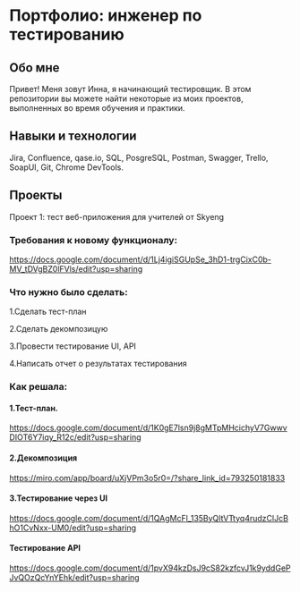 # Портфолио: инженер по тестированию
## Обо мне
Привет! Меня зовут Инна, я начинающий тестировщик.
В этом репозитории вы можете найти некоторые из моих проектов, выполненных во время обучения и практики.
## Навыки и технологии
Jira, Confluence, qase.io, SQL, PosgreSQL, Postman, Swagger, Trello,
SoapUI, Git, Chrome DevTools.
## Проекты
Проект 1: тест веб-приложения для учителей от Skyeng
### Требования к новому функционалу:
https://docs.google.com/document/d/1Lj4igiSGUpSe_3hD1-trgCixC0b-MV_tDVgBZ0lFVls/edit?usp=sharing
### Что нужно было сделать:
1.Cделать тест-план

2.Сделать декомпозицую

3.Провести тестирование UI, API

4.Написать отчет о результатах тестирования
### Как решала:
#### 1.Тест-план.
https://docs.google.com/document/d/1K0gE7lsn9j8gMTpMHcichyV7GwwvDIOT6Y7iqy_R12c/edit?usp=sharing
#### 2.Декомпозиция
https://miro.com/app/board/uXjVPm3o5r0=/?share_link_id=793250181833
#### 3.Тестирование через UI
https://docs.google.com/document/d/1QAgMcFl_135ByQltVTtyq4rudzClJcBhO1CvNxx-UM0/edit?usp=sharing
#### Тестирование API
https://docs.google.com/document/d/1pvX94kzDsJ9cS82kzfcvJ1k9yddGePJvQOzQcYnYEhk/edit?usp=sharing
